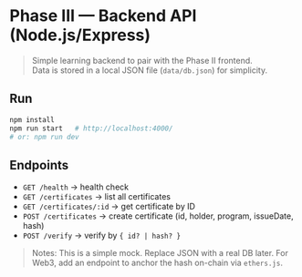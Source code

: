 # Phase III — Backend API (Node.js/Express)

> Simple learning backend to pair with the Phase II frontend.  
> Data is stored in a local JSON file (`data/db.json`) for simplicity.

## Run
```bash
npm install
npm run start   # http://localhost:4000/
# or: npm run dev
```

## Endpoints
- `GET /health` → health check
- `GET /certificates` → list all certificates
- `GET /certificates/:id` → get certificate by ID
- `POST /certificates` → create certificate (id, holder, program, issueDate, hash)
- `POST /verify` → verify by `{ id? | hash? }`

> Notes: This is a simple mock. Replace JSON with a real DB later. For Web3, add an endpoint to anchor the hash on-chain via `ethers.js`.
